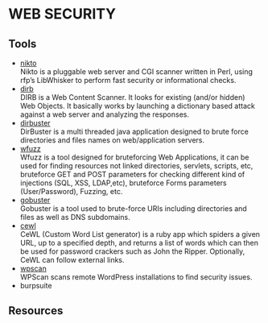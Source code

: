 # WEB SECURITY
## Tools
- [nikto](https://www.kali.org/tools/nikto/) <br>
Nikto is a pluggable web server and CGI scanner written in Perl, using rfp’s LibWhisker to perform fast security or informational checks.
- [dirb](https://www.kali.org/tools/dirb/) <br>
DIRB is a Web Content Scanner. It looks for existing (and/or hidden) Web Objects. It basically works by launching a dictionary based attack against a web server and analyzing the responses.
- [dirbuster](https://www.kali.org/tools/dirbuster/) <br>
DirBuster is a multi threaded java application designed to brute force directories and files names on web/application servers.
- [wfuzz](https://www.kali.org/tools/wfuzz/) <br>
Wfuzz is a tool designed for bruteforcing Web Applications, it can be used for finding resources not linked directories, servlets, scripts, etc, bruteforce GET and POST parameters for checking different kind of injections (SQL, XSS, LDAP,etc), bruteforce Forms parameters (User/Password), Fuzzing, etc.
- [gobuster](https://www.kali.org/tools/gobuster/) <br>
Gobuster is a tool used to brute-force URIs including directories and files as well as DNS subdomains.
- [cewl](https://www.kali.org/tools/cewl/) <br>
CeWL (Custom Word List generator) is a ruby app which spiders a given URL, up to a specified depth, and returns a list of words which can then be used for password crackers such as John the Ripper. Optionally, CeWL can follow external links.
- [wpscan](https://www.kali.org/tools/wpscan/) <br>
WPScan scans remote WordPress installations to find security issues.
- burpsuite

## Resources
